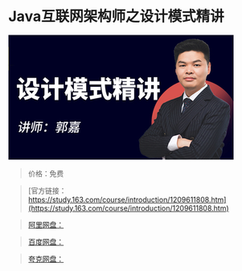 # Java互联网架构师之设计模式精讲

![img](../../../assets/study163/free/cdfd9976454f473598232f214413f307.jpg)

> 价格：免费

> [官方链接：https://study.163.com/course/introduction/1209611808.htm](https://study.163.com/course/introduction/1209611808.htm)

> [阿里网盘：]()

> [百度网盘：]()

> [夸克网盘：]()
